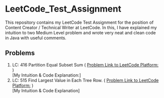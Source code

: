 # LeetCode_Test_Assignment
This repository contains my LeetCode Test Assignment for the position of Content Creator / Technical Writer at LeetCode. In this, I have explained my intuition to two Medium Level problem and wrote  very neat and clean code in Java with useful comments. 

## Problems
 1. LC: 416 Partition Equal Subset Sum ( [Problem Link to LeetCode Platform:](https://leetcode.com/problems/partition-equal-subset-sum/) )
    <br>
    [My Intuition & Code Explanation:]
 2. LC: 515 Find Largest Value in Each Tree Row. (  [Problem Link to LeetCode Platform:](https://leetcode.com/problems/find-largest-value-in-each-tree-row/) )
    <br>
    [My Intuition & Code Explanation]
